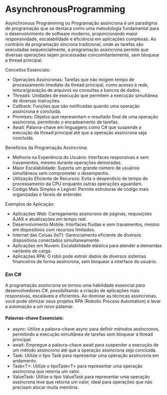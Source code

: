 # AsynchronousProgramming

Asynchronous Programming ou Programação assíncrona é um paradigma de programação que se destaca como uma metodologia fundamental para o desenvolvimento de software moderno, proporcionando maior responsividade, escalabilidade e eficiência em aplicações complexas. Ao contrário da programação síncrona tradicional, onde as tarefas são executadas sequencialmente, a programação assíncrona permite que diversas operações sejam processadas concomitantemente, sem bloquear a thread principal.


Conceitos Essenciais:

- Operações Assíncronas: Tarefas que não exigem tempo de processamento imediato da thread principal, como acesso à rede, leitura/gravação de arquivos ou consultas a bancos de dados.
- Threads: Unidades de execução que permitem a execução simultânea de diversas instruções.
- Callback: Funções que são notificadas quando uma operação assíncrona é concluída.
- Promises: Objetos que representam o resultado final de uma operação assíncrona, permitindo o encadeamento de tarefas.
- Await: Palavra-chave em linguagens como C# que suspende a execução da thread principal até que a operação assíncrona seja concluída.

Benefícios da Programação Assíncrona:

- Melhoria na Experiência do Usuário: Interfaces responsivas e sem travamentos, mesmo durante operações demoradas.
- Maior Escalabilidade: Suporta um grande número de usuários simultâneos sem comprometer o desempenho.
- Utilização Eficiente de Recursos: Evita o desperdício de tempo de processamento da CPU enquanto outras operações aguardam.
- Código Mais Simples e Legível: Permite estruturas de código mais organizadas e fáceis de entender.

Exemplos de Aplicação:

- Aplicações Web: Carregamento assíncrono de páginas, requisições AJAX e atualizações em tempo real.
- Desenvolvimento Mobile: Interfaces fluidas e sem travamentos, mesmo em dispositivos com recursos limitados.
- Internet das Coisas (IoT): Gerenciamento eficiente de diversos dispositivos conectados simultaneamente.
- Aplicações em Nuvem: Escalabilidade elástica para atender a demandas variáveis de carga.
- Aplicações RPA:  O robô pode extrair dados de diversos sistemas financeiros de forma assíncrona, sem bloquear a interface do usuário.

### Em C#
A programação assíncrona se tornou uma habilidade essencial para desenvolvedores C#, possibilitando a criação de aplicações mais responsivas, escaláveis e eficientes. Ao dominar as técnicas assíncronas, você pode otimizar seus projetos RPA (Robotic Process Automation) e levar a automação a um novo patamar.

#### Palavras-chave Essenciais:
- async: Utilize a palavra-chave async para definir métodos assíncronos, permitindo a execução simultânea de tarefas sem bloquear a thread principal.
- await: Empregue a palavra-chave await para suspender a execução de um método assíncrono até que a operação assíncrona seja concluída.
- Task: Utilize o tipo Task para representar uma operação assíncrona em andamento.
- Task&lt;T&gt;: Utilize o tipoTask&lt;T&gt; para representar uma operação assíncrona que retorna um valor.
- ValueTask: Utilize o tipo ValueTask para representar uma operação assíncrona leve que retorna um valor, ideal para operações que não precisam alocar muita memória.
